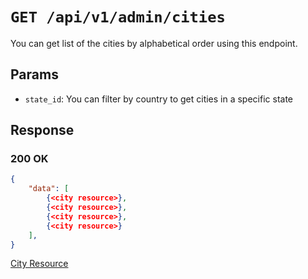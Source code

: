 # `GET /api/v1/admin/cities`
You can get list of the cities by alphabetical order using this endpoint.


## Params

- `state_id`: You can filter by country to get cities in a specific state

## Response

### 200 OK

```json
{
    "data": [
        {<city resource>},
        {<city resource>},
        {<city resource>},
        {<city resource>}
    ],
}
```

[City Resource](../../resources/city.md)
